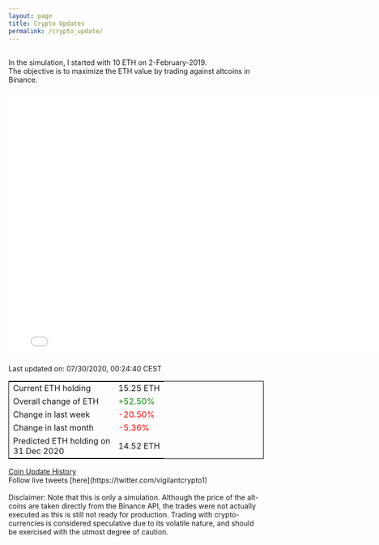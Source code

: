 ```yaml
---
layout: page
title: Crypto Updates
permalink: /crypto_update/
---
```

<!-- Global site tag (gtag.js) - Google Analytics -->
<script async src="https://www.googletagmanager.com/gtag/js?id=UA-103831149-5"></script>
<script>
  window.dataLayer = window.dataLayer || [];
  function gtag(){dataLayer.push(arguments);}
  gtag('js', new Date());

  gtag('config', 'UA-103831149-5');
</script>
<br>In the simulation, I started with 10 ETH on 2-February-2019.<br>The objective is to maximize the ETH value by trading against altcoins 
in Binance.

<iframe width="775" height="525" frameborder="0" scrolling="no" src="//plotly.com/~vikramaditya91/109.embed"></iframe>

Last updated on: 07/30/2020, 00:24:40 CEST 
<table style="border:1px solid black;margin-left:auto;margin-right:auto;">
	<tbody>
	<tr>
		<td>Current ETH holding</td>
		<td>     15.25 ETH</td>
	</tr>
	<tr>
		<td>Overall change of ETH</td>
		<td><font color="green">+52.50%</font></td>
	</tr>
	<tr>
		<td>Change in last week</td>
		<td><font color="red">-20.50%</font></td>
	</tr>
	<tr>
		<td>Change in last month</td>
		<td><font color="red">-5.36%</font></td>
	</tr>
    <tr>
		<td>Predicted ETH holding on<br>31 Dec 2020</td>
		<td>     14.52 ETH</td>
	</tr>
	</tbody>
</table>
<a href="{{ site.baseurl }}/crypto_history">Coin Update History</a>
<br>
Follow live tweets [here](https://twitter.com/vigilantcrypto1)
<br>
<br>
Disclaimer:
Note that this is only a simulation. Although the price of the alt-coins are taken directly from the Binance API, the trades were not actually executed as this is still not ready for production.
Trading with crypto-currencies is considered speculative due to its volatile nature, and should be exercised with the utmost degree of caution.